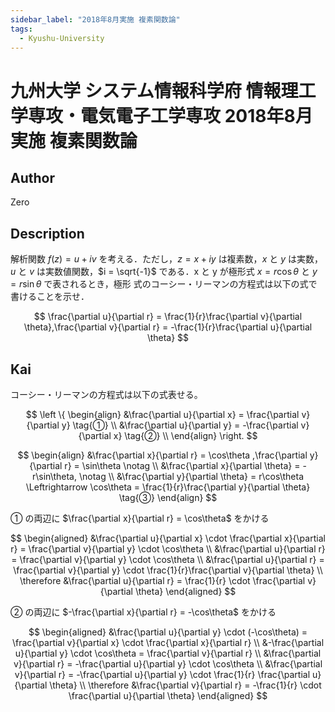 ```yaml
---
sidebar_label: "2018年8月実施 複素関数論"
tags:
  - Kyushu-University
---
```

# 九州大学 システム情報科学府 情報理工学専攻・電気電子工学専攻 2018年8月実施 複素関数論


## **Author**
Zero

## **Description**
解析関数 $f(z) = u + iv$ を考える．ただし，$z = x + iy$ は複素数，$x$ と $y$ は実数，$u$ と $v$ は実数値関数，$i = \sqrt{-1}$ である．x と y が極形式 $x = r\cos\theta$ と $y = r\sin\theta$ で表されるとき，極形
式のコーシー・リーマンの方程式は以下の式で書けることを示せ．

$$
\frac{\partial u}{\partial r} = \frac{1}{r}\frac{\partial v}{\partial \theta},\frac{\partial v}{\partial r} = -\frac{1}{r}\frac{\partial u}{\partial \theta}
$$

## **Kai** 
コーシー・リーマンの方程式は以下の式表せる。

$$
\left \{
\begin{align}
&\frac{\partial u}{\partial x} = \frac{\partial v}{\partial y} \tag{①} \\
&\frac{\partial u}{\partial y} = -\frac{\partial v}{\partial x} \tag{②} \\
\end{align}
\right.
$$

$$
\begin{align}
&\frac{\partial x}{\partial r} = \cos\theta ,\frac{\partial y}{\partial r} = \sin\theta \notag \\
&\frac{\partial x}{\partial \theta} = -r\sin\theta, \notag \\
&\frac{\partial y}{\partial \theta} = r\cos\theta \Leftrightarrow \cos\theta = \frac{1}{r}\frac{\partial y}{\partial \theta} \tag{③}
\end{align}
$$

① の両辺に $\frac{\partial x}{\partial r} = \cos\theta$ をかける

$$
\begin{aligned}
&\frac{\partial u}{\partial x} \cdot \frac{\partial x}{\partial r} = \frac{\partial v}{\partial y} \cdot \cos\theta \\
&\frac{\partial u}{\partial r} = \frac{\partial v}{\partial y} \cdot \cos\theta \\
&\frac{\partial u}{\partial r} = \frac{\partial v}{\partial y} \cdot \frac{1}{r}\frac{\partial v}{\partial \theta} \\
\therefore &\frac{\partial u}{\partial r} = \frac{1}{r} \cdot \frac{\partial v}{\partial \theta}
\end{aligned}
$$

② の両辺に $-\frac{\partial x}{\partial r} = -\cos\theta$ をかける

$$
\begin{aligned}
&\frac{\partial u}{\partial y} \cdot (-\cos\theta) = \frac{\partial v}{\partial x} \cdot \frac{\partial x}{\partial r} \\
&-\frac{\partial u}{\partial y} \cdot \cos\theta = \frac{\partial v}{\partial r} \\
&\frac{\partial v}{\partial r} = -\frac{\partial u}{\partial y} \cdot \cos\theta \\
&\frac{\partial v}{\partial r} = -\frac{\partial u}{\partial y} \cdot \frac{1}{r} \frac{\partial u}{\partial \theta} \\
\therefore &\frac{\partial v}{\partial r} = -\frac{1}{r} \cdot \frac{\partial u}{\partial \theta} 
\end{aligned}
$$
